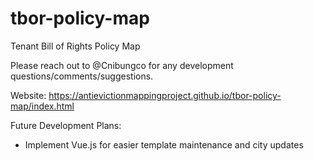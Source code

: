 # tbor-policy-map
Tenant Bill of Rights Policy Map

Please reach out to @Cnibungco for any development questions/comments/suggestions.

Website: https://antievictionmappingproject.github.io/tbor-policy-map/index.html

Future Development Plans:
- Implement Vue.js for easier template maintenance and city updates

  
